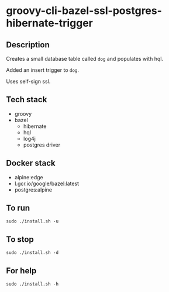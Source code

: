 # groovy-cli-bazel-ssl-postgres-hibernate-trigger

## Description
Creates a small database table
called `dog` and populates with hql.

Added an insert trigger to `dog`.

Uses self-sign ssl.

## Tech stack
- groovy
- bazel
  - hibernate
  - hql
  - log4j
  - postgres driver

## Docker stack
- alpine:edge
- l.gcr.io/google/bazel:latest
- postgres:alpine

## To run
`sudo ./install.sh -u`

## To stop
`sudo ./install.sh -d`

## For help
`sudo ./install.sh -h`
